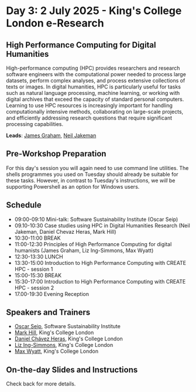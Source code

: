 # Day 3: 2 July 2025 - King's College London e-Research

## High Performance Computing for Digital Humanities

High-performance computing (HPC) provides researchers and research software engineers with the computational power needed to process large datasets, perform complex analyses, and process extensive collections of texts or images. In digital humanities, HPC is particularly useful for tasks such as natural language processing, machine learning, or working with digital archives that exceed the capacity of standard personal computers. Learning to use HPC resources is increasingly important for handling computationally intensive methods, collaborating on large-scale projects, and efficiently addressing research questions that require significant processing capabilities. 

**Leads**: [James Graham](https://www.kcl.ac.uk/people/james-graham), [Neil Jakeman](https://kdl.kcl.ac.uk/about/people/neil-jakeman/)

## Pre-Workshop Preparation

For this day's session you will again need to use command line utilities. The shells programmes you used on Tuesday should already be suitable for these tasks. However, in contrast to Tuesday's instructions, we *will* be supporting Powershell as an option for Windows users.

## Schedule

- 09:00-09:10 Mini-talk: Software Sustainability Institute (Oscar Seip)
- 09.10-10:30 Case studies using HPC in Digital Humanities Research (Neil Jakeman, Daniel Chevaz Heras, Mark Hill)
- 10:30-11:00 BREAK
- 11:00-12:30 Principles of High Performance Computing for digital humanists (James Graham, Liz Ing-Simmons, Max Wyatt)
- 12:30-13:30 LUNCH
- 13:30-15:00 Introduction to High Performance Computing with CREATE HPC - session 1
- 15:00-15:30 BREAK
- 15:30-17:00 Introduction to High Performance Computing with CREATE HPC - session 2
- 17.00-19:30 Evening Reception

## Speakers and Trainers

- [Oscar Seip](https://www.software.ac.uk/our-people/oscar-seip), Software Sustainability Institute
- [Mark Hill](https://www.kcl.ac.uk/people/mark-j.-hill), King's College London
- [Daniel Chávez Heras](https://www.kcl.ac.uk/people/daniel-chavez-heras), King's College London
- [Liz Ing-Simmons](https://www.kcl.ac.uk/people/liz-ing-simmons), King's College London
- [Max Wyatt](https://www.kcl.ac.uk/people/max-wyatt), King's College London

## On-the-day Slides and Instructions

Check back for more details.
